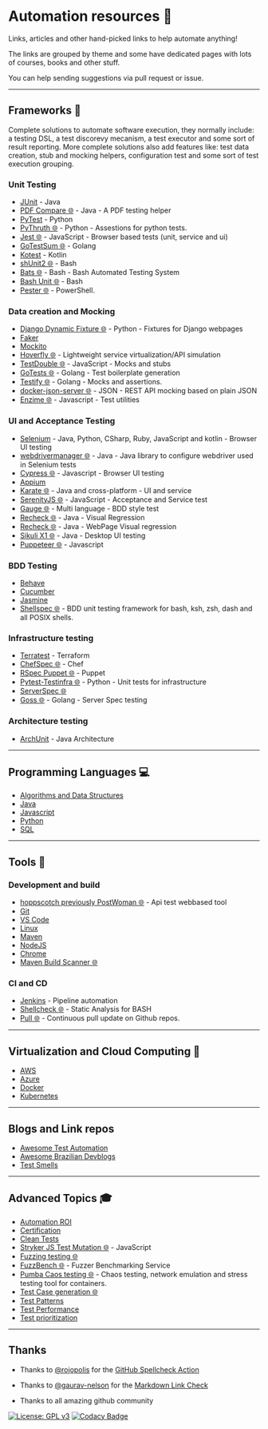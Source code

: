 # Automation resources 🤖

Links, articles and other hand-picked links to help automate anything!

The links are grouped by theme and some have dedicated pages with lots of courses, books and other stuff.

You can help sending suggestions via pull request or issue.

---

## Frameworks 📝

Complete solutions to automate software execution, they normally include: a testing DSL, a test discorevy mecanism, a test executor and some sort of result reporting. More complete solutions also add features like: test data creation, stub and mocking helpers, configuration test and some sort of test execution grouping.

### Unit Testing

- [JUnit](docs/frameworks/junit.md) - Java
- [PDF Compare 🌐](https://github.com/red6/pdfcompare) - Java - A PDF testing helper
- [PyTest](docs/frameworks/pytest.md) - Python
- [PyThruth 🌐](https://github.com/google/pytruth) - Python - Assestions for python tests.
- [Jest 🌐](https://github.com/facebook/jest) - JavaScript - Browser based tests (unit, service and ui)
- [GoTestSum 🌐](https://github.com/gotestyourself/gotestsum) - Golang
- [Kotest](https://github.com/kotest/kotest) - Kotlin
- [shUnit2 🌐](https://github.com/kward/shunit2/)   - Bash
- [Bats 🌐](https://github.com/bats-core/bats-core) - Bash - Bash Automated Testing System
- [Bash Unit 🌐](https://github.com/pgrange/bash_unit) - Bash
- [Pester 🌐](https://github.com/pester/Pester) - PowerShell. 

### Data creation and Mocking

- [Django Dynamic Fixture 🌐](https://github.com/paulocheque/django-dynamic-fixture) - Python - Fixtures for Django webpages
- [Faker](docs/frameworks/faker.md)
- [Mockito](docs/frameworks/mockito.md)
- [Hoverfly 🌐](https://github.com/SpectoLabs/hoverfly) - Lightweight service virtualization/API simulation
- [TestDouble 🌐](https://github.com/testdouble/testdouble.js) - JavaScript - Mocks and stubs
- [GoTests 🌐](https://github.com/cweill/gotests) - Golang - Test boilerplate generation
- [Testify 🌐](https://github.com/stretchr/testify) - Golang - Mocks and assertions.
- [docker-json-server 🌐](https://github.com/magneticio/sava-product) - JSON - REST API mocking based on plain JSON
- [Enzime 🌐](https://github.com/enzymejs/enzyme) - Javascript - Test utilities

### UI and Acceptance Testing

- [Selenium](docs/frameworks/selenium.md) - Java, Python, CSharp, Ruby, JavaScript and kotlin - Browser UI testing 
- [webdrivermanager 🌐](https://github.com/bonigarcia/webdrivermanager) - Java - Java library to configure webdriver used in Selenium tests
- [Cypress 🌐](https://github.com/cypress-io/cypress) - Javascript - Browser UI testing
- [Appium](docs/tools/appium.md)
- [Karate 🌐](https://github.com/intuit/karate) - Java and cross-platform - UI and service
- [SerenityJS 🌐](https://github.com/serenity-js/serenity-js) - JavaScript - Acceptance and Service test
- [Gauge 🌐](https://github.com/getgauge/gauge) - Multi language - BDD style test
- [Recheck 🌐](https://github.com/retest/recheck) - Java - Visual Regression
- [Recheck 🌐](https://github.com/retest/recheck-web) - Java - WebPage Visual regression 
- [Sikuli X1 🌐](https://github.com/RaiMan/SikuliX1) - Java - Desktop UI testing
- [Puppeteer 🌐](https://github.com/puppeteer/puppeteer) - Javascript

### BDD Testing

- [Behave](docs/frameworks/behave.md)
- [Cucumber](docs/frameworks/cucumber.md)
- [Jasmine](docs/frameworks/jasmine.md)
- [Shellspec 🌐](https://github.com/shellspec/shellspec) - BDD unit testing framework for bash, ksh, zsh, dash and all POSIX shells.

### Infrastructure testing

- [Terratest](docs/frameworks/terratest.md) - Terraform
- [ChefSpec 🌐](https://docs.chef.io/workstation/chefspec/) - Chef
- [RSpec Puppet 🌐](https://rspec-puppet.com/) - Puppet
- [Pytest-Testinfra 🌐](https://github.com/pytest-dev/pytest-testinfra) - Python - Unit tests for infrastructure
- [ServerSpec 🌐](https://serverspec.org/)
- [Goss 🌐](https://github.com/aelsabbahy/goss) - Golang - Server Spec testing

### Architecture testing

- [ArchUnit](docs/frameworks/archunit.md) - Java Architecture

---

## Programming Languages 💻

- [Algorithms and Data Structures](docs/programming/algorithms.md)
- [Java](docs/programming/java.md)
- [Javascript](docs/programming/javascript.md)
- [Python](docs/programming/python.md)
- [SQL](docs/programming/sql.md)

---

## Tools 🔨

### Development and build

- [hoppscotch previously PostWoman 🌐](https://github.com/hoppscotch/hoppscotch) - Api test webbased tool
- [Git](docs/tools/linux.md)
- [VS Code](docs/tools/vscode.md)
- [Linux](docs/tools/git.md)
- [Maven](docs/tools/maven.md)
- [NodeJS](docs/tools/nodejs.md)
- [Chrome](docs/tools/chrome.md)
- [Maven Build Scanner 🌐](https://github.com/intuit/maven-build-scanner)

### CI and CD

- [Jenkins](docs/tools/jenkins.md) - Pipeline automation
- [Shellcheck 🌐](https://github.com/koalaman/shellcheck) - Static Analysis for BASH
- [Pull 🌐](https://github.com/wei/pull) - Continuous pull update on Github repos.

---

## Virtualization and Cloud Computing 🎯

- [AWS](docs/clouds/aws.md)
- [Azure](docs/clouds/azure.md)
- [Docker](docs/tools/docker.md)
- [Kubernetes](docs/tools/kubernetes.md)

---

## Blogs and Link repos

- [Awesome Test Automation](https://github.com/atinfo/awesome-test-automation)
- [Awesome Brazilian Devblogs](https://github.com/Wmitrut/awesome-brazilian-devblogs)
- [Test Smells](https://github.com/testdouble/test-smells)

---

## Advanced Topics 🎓

- [Automation ROI](docs/topics/automation-roi.md)
- [Certification](docs/topics/certification.md)
- [Clean Tests](docs/topics/clean-tests.md)
- [Stryker JS Test Mutation 🌐](https://github.com/stryker-mutator/stryker-js) - JavaScript
- [Fuzzing testing 🌐](https://github.com/google/AFL)
- [FuzzBench 🌐](https://google.github.io/fuzzbench/) - Fuzzer Benchmarking Service
- [Pumba Caos testing 🌐](https://github.com/alexei-led/pumba) - Chaos testing, network emulation and stress testing tool for containers.
- [Test Case generation 🌐](https://github.com/Cornutum/tcases)
- [Test Patterns](docs/topics/test-patterns.md)
- [Test Performance](docs/topics/test-performance.md)
- [Test prioritization](docs/topics/test-priorization.md)

---

## Thanks

- Thanks to [@rojopolis](https://github.com/rojopolis) for the [GitHub Spellcheck Action](https://github.com/rojopolis/spellcheck-github-actions)

- Thanks to [@gaurav-nelson](https://github.com/gaurav-nelson) for the [Markdown Link Check](https://github.com/gaurav-nelson/github-action-markdown-link-check)

- Thanks to all amazing github community

[![License: GPL v3](https://img.shields.io/badge/License-GPLv3-blue.svg)](https://www.gnu.org/licenses/gpl-3.0)
[![Codacy Badge](https://api.codacy.com/project/badge/Grade/cb911d602af6436a9fa5073616aa7815)](https://www.codacy.com/manual/edumco/automation-resources?utm_source=github.com&utm_medium=referral&utm_content=edumco/automation-resources&utm_campaign=Badge_Grade)
